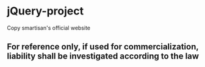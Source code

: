 # jQuery-project
Copy smartisan's official website

## For reference only, if used for commercialization, liability shall be investigated according to the law

